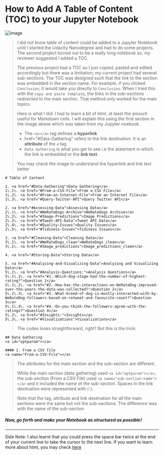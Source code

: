 # How to Add A Table of Content (TOC) to your Jupyter Notebook

![image](https://user-images.githubusercontent.com/45914807/188284741-206b1c75-c69a-4bad-a86d-01d73824ae80.png)

> I did not know table of content could be added to a Jupyter Notebook unitl I started the Udacity Nanodegree and had to do some projects. The second project turned out to be a really long notebook so, my reviewer suggested I added a TOC.
>
> The previous project had a TOC so I just copied, pasted and edited accordingly but there was a limitation; my current project had several sub-sections. The TOC was designed such that the link to the section was embedded in the section name. For example, if you clicked `Conclusion`, it would take you directly to `Conclusion`. When I tried this with the `copy and paste template`, the links in the sub-sections redirected to the main section. That method only worked for the main topics.
> 
> Here is what I did: I had to learn a bit of html, at least the amount useful for Markdown cells. I will explain this using the first section in the image above which was taken from my Jupyter noebook.
> 
> * The `<a></a>` tag defines a **hyperlink**
> * href="#Data-Gathering" refers to the link destination. It is an **attribute** of the `a` tag 
> * `Data Gathering` is what you get to see i.e the statement in which the link is embedded or the **link text**.
>        
> You may check the image to understand the hyperlink and link text better 
  
```
# Table of Content

1. <a href="#Data-Gathering">Data Gathering</a>   
1\.1\. <a href="#From-a-CSV-File">From a CSV File</a>  
1\.2\. <a href="#From-an-Internet-File">From an Internet File</a>  
1\.3\. <a href="#Query-Twitter-API">Query Twitter API</a>  

2. <a href="#Assessing-Data">Assessing Data</a>  
2\.1\. <a href="#WeRateDogs-Archive">WeRateDogs Archive</a>  
2\.2\. <a href="#Image-Predictions">Image Predictions</a>  
2\.3\. <a href="#Tweet-API-Data">Tweet API Data</a>  
2\.4\. <a href="#Quality-Issues">Quality Issues</a>  
2\.5\. <a href="#Tidiness-Issues">Tidiness Issues</a>     

3. <a href="#Cleaning-Data">Cleaning Data</a>  
3\.1\. <a href="#WeRateDogs_clean">WeRateDogs_clean</a>  
3\.2\. <a href="#Image_predictions">Image_predictions_clean</a>  

4. <a href="#Storing-Data">Storing Data</a>  

5. <a href="#Analyzing-and-Visualizing-Data">Analyzing and Visualizing Data</a>  
5\.1\. <a href="#Analysis-Questions:">Analysis Questions</a>  
5\.1\.1\. <a href="#1.-Which-dog-stage-had-the-number-of-highest-rating?">Question 1</a>  
5\.1\.2\. <a href="#2.-How-has-the-interactions-on-WeRateDog-improved-over-the-years-the-data-was-collected?">Question 2</a>  
5\.1\.3\. <a href="#3.-What-breed-of-dog-is-mostly-interacted-with-by-WeRateDog-followers-based-on-retweet-and-favourite-count?">Question 3</a>  
5\.1\.4\. <a href="#4.-Do-you-think-the-followers-agree-with-the-ratings?">Question 4</a>  
5\.2\. <a href="#Insights:">Insights</a>  
5\.3\. <a href="#Visualizations">Visualizations</a>  
```

> The codes looks straightforward, right? But this is the trick:

```
## Data Gathering
<a id="optparam"></a>
```

```
#### 1. From a CSV file
<a name="From-a-CSV-File"></a>
```

> The attributes for the main section and the sub-section are different. 
> 
> While the main section (data gathering) used `<a id="optparam"></a>`, the sub-section (From a CSV File) used `<a name="sub-section-name"></a>` and it included the name of the sub-section. Spaces in the link destination were represented with (-). 
> 
> Note that the tag, attribute and link destination for all the main sections were the same but not the sub-sections. The difference was with the name of the sub-section

##### Now, go forth and make your Notebook as structured as possible! 



---

Side Note: I also learnt that you could press the space bar twice at the end of your current line to take the cursor to the next line. If you want to learn more about html, you may check [here](https://www.w3schools.com/html/html_links.asp)





